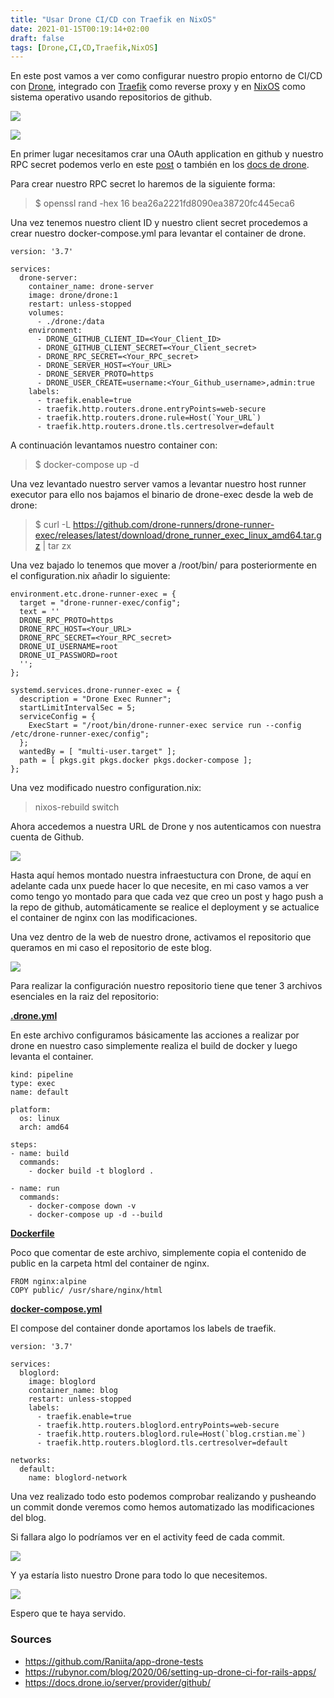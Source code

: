 ```yaml
---
title: "Usar Drone CI/CD con Traefik en NixOS"
date: 2021-01-15T00:19:14+02:00
draft: false
tags: [Drone,CI,CD,Traefik,NixOS]
---
```


En este post vamos a ver como configurar nuestro propio entorno de CI/CD con [Drone](https://www.drone.io/), integrado con [Traefik](https://traefik.io/) como reverse proxy y en [NixOS](https://nixos.org/) como sistema operativo usando repositorios de github.

![](https://raw.githubusercontent.com/Crstian19/My-personal-blog/Main/public/images/NixOS.png)

![](https://raw.githubusercontent.com/Crstian19/My-personal-blog/Main/public/images/Drone.jpg)

En primer lugar necesitamos crar una OAuth application en github y nuestro RPC secret podemos verlo en este [post](https://rubynor.com/blog/2020/06/setting-up-drone-ci-for-rails-apps/) o también en los [docs de drone](https://docs.drone.io/server/provider/github/).

Para crear nuestro RPC secret lo haremos de la siguiente forma:

> $ openssl rand -hex 16
bea26a2221fd8090ea38720fc445eca6

Una vez tenemos nuestro client ID y nuestro client secret procedemos a crear nuestro docker-compose.yml para levantar el container de drone.

```
version: '3.7'

services:
  drone-server:
    container_name: drone-server
    image: drone/drone:1
    restart: unless-stopped
    volumes:
      - ./drone:/data
    environment:
      - DRONE_GITHUB_CLIENT_ID=<Your_Client_ID>
      - DRONE_GITHUB_CLIENT_SECRET=<Your_Client_secret>
      - DRONE_RPC_SECRET=<Your_RPC_secret>
      - DRONE_SERVER_HOST=<Your_URL>
      - DRONE_SERVER_PROTO=https
      - DRONE_USER_CREATE=username:<Your_Github_username>,admin:true
    labels:
      - traefik.enable=true
      - traefik.http.routers.drone.entryPoints=web-secure
      - traefik.http.routers.drone.rule=Host(`Your_URL`)
      - traefik.http.routers.drone.tls.certresolver=default

```
A continuación levantamos nuestro container con:
> $ docker-compose up -d

Una vez levantado nuestro server vamos a levantar nuestro host runner executor para ello nos bajamos el binario de drone-exec desde la web de drone:

> $ curl -L https://github.com/drone-runners/drone-runner-exec/releases/latest/download/drone_runner_exec_linux_amd64.tar.gz | tar zx

Una vez bajado lo tenemos que mover a /root/bin/ para posteriormente en el configuration.nix añadir lo siguiente:

```
environment.etc.drone-runner-exec = {
  target = "drone-runner-exec/config";
  text = ''
  DRONE_RPC_PROTO=https
  DRONE_RPC_HOST=<Your_URL>
  DRONE_RPC_SECRET=<Your_RPC_secret>
  DRONE_UI_USERNAME=root
  DRONE_UI_PASSWORD=root
  '';
};

systemd.services.drone-runner-exec = {
  description = "Drone Exec Runner";
  startLimitIntervalSec = 5;
  serviceConfig = {
    ExecStart = "/root/bin/drone-runner-exec service run --config /etc/drone-runner-exec/config";
  };
  wantedBy = [ "multi-user.target" ];
  path = [ pkgs.git pkgs.docker pkgs.docker-compose ];
};
```
Una vez modificado nuestro configuration.nix:

> nixos-rebuild switch

Ahora accedemos a nuestra URL de Drone y nos autenticamos con nuestra cuenta de  Github.

![](https://raw.githubusercontent.com/Crstian19/My-personal-blog/Main/public/images/GithubLogin.png)

Hasta aquí hemos montado nuestra infraestuctura con Drone, de aquí en adelante cada unx puede hacer lo que necesite, en mi caso vamos a ver como tengo yo montado para que cada vez que creo un post y hago push a la repo de github, automáticamente se realice el deployment y se actualice el container de nginx con las modificaciones.

Una vez dentro de la web de nuestro drone, activamos el repositorio que queramos en mi caso el repositorio de este blog.

![](https://raw.githubusercontent.com/Crstian19/My-personal-blog/Main/public/images/Dronepage.png)


Para realizar la configuración nuestro repositorio tiene que tener 3 archivos esenciales en la raiz del repositorio:

[**.drone.yml**](https://github.com/Crstian19/My-personal-blog/blob/Main/.drone.yml)

En este archivo configuramos básicamente las acciones a realizar por drone en nuestro caso simplemente realiza el build de docker y luego levanta el container.


```
kind: pipeline
type: exec
name: default

platform:
  os: linux
  arch: amd64

steps:
- name: build
  commands:
    - docker build -t bloglord .

- name: run
  commands:
    - docker-compose down -v
    - docker-compose up -d --build
```
[**Dockerfile**](https://github.com/Crstian19/My-personal-blog/blob/Main/Dockerfile)

Poco que comentar de este archivo, simplemente copia el contenido de public en la carpeta html del container de nginx.

```
FROM nginx:alpine
COPY public/ /usr/share/nginx/html
```
[**docker-compose.yml**](https://github.com/Crstian19/My-personal-blog/blob/Main/docker-compose.yml)

El compose del container donde aportamos los labels de traefik.

```
version: '3.7'

services:
  bloglord:
    image: bloglord
    container_name: blog
    restart: unless-stopped
    labels:
      - traefik.enable=true
      - traefik.http.routers.bloglord.entryPoints=web-secure
      - traefik.http.routers.bloglord.rule=Host(`blog.crstian.me`)
      - traefik.http.routers.bloglord.tls.certresolver=default

networks:
  default:
    name: bloglord-network
```

Una vez realizado todo esto podemos comprobar realizando y pusheando un commit donde veremos como hemos automatizado las modificaciones del blog.

Si fallara algo lo podríamos ver en el activity feed de cada commit.

![](https://raw.githubusercontent.com/Crstian19/My-personal-blog/Main/public/images/DroneActivityFeed.png)

Y ya estaría listo nuestro Drone para todo lo que necesitemos.

![](https://i.pinimg.com/originals/f4/7a/70/f47a703b66a1d1e2a2f9b3078a00215a.gif)

Espero que te haya servido.


### Sources

- https://github.com/Raniita/app-drone-tests
- https://rubynor.com/blog/2020/06/setting-up-drone-ci-for-rails-apps/
- https://docs.drone.io/server/provider/github/